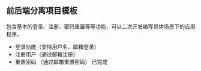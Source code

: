 ## 前后端分离项目模板
包含基本的登录、注册、密码重置等等功能，可以二次开发编写具体场景下的应用程序。
* 登录功能（支持用户名、邮箱登录）
* 注册用户（通过邮箱注册）
* 重置密码 （通过邮箱重置密码）
已完成